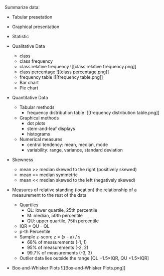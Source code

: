 Summarize data:
- Tabular presetation
- Graphical presentation
- Statistic

- Qualitative Data
	- class
	- class frequency
	- class relative frequency
	![[class relative frequency.png]]
	- class percentage
	![[class percentage.png]]
	- frequency table
	![[frequency table.png]]
	- Bar chart
	- Pie chart
- Quantitative Data
	- Tabular methods
		- frequency distribution table
		![[frequency distribution table.png]]
	- Graphical methods
		- dot plots
		- stem-and-leaf displays
		- histograms
	- Numerical measures
		- central tendency: mean, median, mode
		- variability: range, variance, standard deviation

- Skewness
	- mean >> median
		skewed to the right (positively skewed)
	- mean == median
		symmetric
	- mean << median
		skewed to the left (negatively skewed)

- Measures of relative standing (location)
	the relationship of a measurement to the rest of the data
	- Quartiles
		- QL: lower quartile, 25th percentile
		- M: median, 50th percentile
		- QU: upper quartile, 75th percentile
	- IQR = QU - QL
	- p-th Percentile
	- Sample z-score
		z = (x - a) / s
		- 68% of measurements (-1, 1)
		- 95% of measurements (-2, 2)
		- 99.7% of measurements (-3, 3)
	- Outlier
		data lies outside the range [QL −1.5×IQR, QU +1.5×IQR]

- Box-and-Whisker Plots
	![[Box-and-Whisker Plots.png]]
